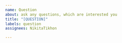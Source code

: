 ```yaml
---
name: Question
about: ask any questions, which are interested you
title: "[QUESTION]"
labels: question
assignees: NikitaTikhon

---
```



